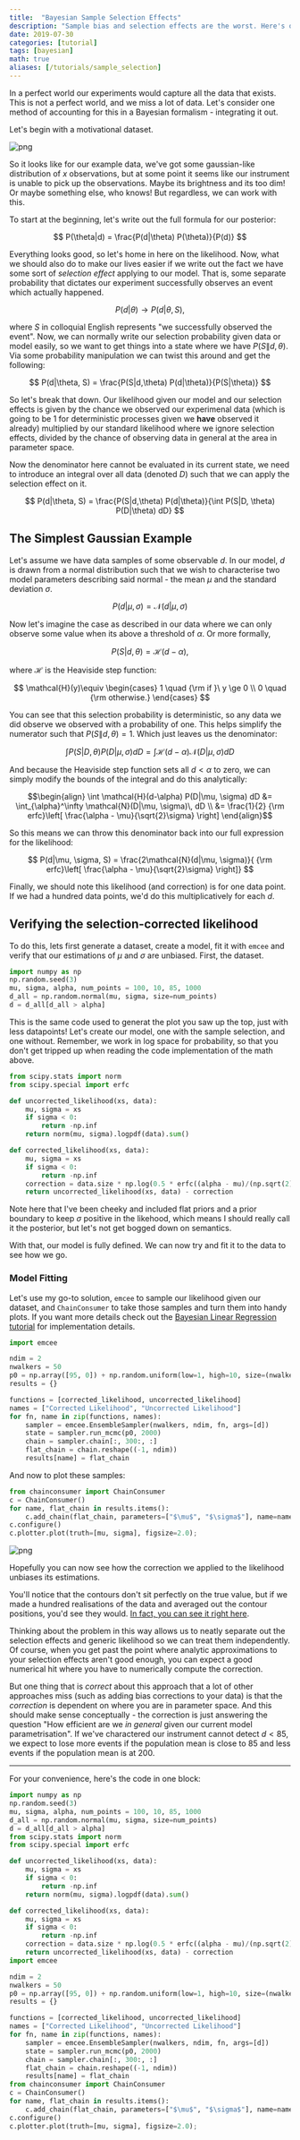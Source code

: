 ```yaml
---
title:  "Bayesian Sample Selection Effects"
description: "Sample bias and selection effects are the worst. Here's one solution."
date: 2019-07-30
categories: [tutorial]
tags: [bayesian]
math: true
aliases: [/tutorials/sample_selection]
---
```


In a perfect world our experiments would capture all the data that exists. This is not a perfect world, and we miss a lot of data. Let's consider one method of accounting for this in a Bayesian formalism - integrating it out.

Let's begin with a motivational dataset.


    
![png](cover.png?class="img-main")
    




So it looks like for our example data, we've got some gaussian-like distribution of $x$ observations, but at some point it seems like our instrument is unable to pick up the observations. Maybe its brightness and its too dim! Or maybe something else, who knows! But regardless, we can work with this.

To start at the beginning, let's write out the full formula for our posterior:

$$ P(\theta|d) = \frac{P(d|\theta) P(\theta)}{P(d)} $$

Everything looks good, so let's home in here on the likelihood. Now, what we should also do to make our lives easier if we write out the fact we have some sort of *selection effect* applying to our model. That is, some separate probability that dictates our experiment successfully observes an event which actually happened.

$$ P(d|\theta) \rightarrow P(d|\theta, S), $$

where $S$ in colloquial English represents "we successfully observed the event". Now, we can normally write our selection probability given data or model easily, so we want to get things into a state where we have $P(S\|d,\theta)$. Via some probability manipulation we can twist this around and get the following:

$$ P(d|\theta, S) = \frac{P(S|d,\theta) P(d|\theta)}{P(S|\theta)} $$

So let's break that down. Our likelihood given our model and our selection effects is given by the chance we observed our experimenal data (which is going to be $1$ for deterministic processes given we **have** observed it already) multiplied by our standard likelihood where we ignore selection effects, divided by the chance of observing data in general at the area in parameter space.

Now the denominator here cannot be evaluated in its current state, we need to introduce an integral over all data (denoted $D$) such that we can apply the selection effect on it.

$$ P(d|\theta, S) = \frac{P(S|d,\theta) P(d|\theta)}{\int P(S|D, \theta) P(D|\theta) dD} $$


## The Simplest Gaussian Example

Let's assume we have data samples of some observable $d$. In our model, $d$ is drawn from a normal distribution such that we wish to characterise two model parameters describing said normal - the mean $\mu$ and the standard deviation $\sigma$.

$$ P(d|\mu, \sigma) = \mathcal{N}(d|\mu, \sigma) $$

Now let's imagine the case as described in our data where we can only observe some value when its above a threshold of $\alpha$. Or more formally, 

$$P(S|d, \theta) = \mathcal{H}(d-\alpha),$$

where $\mathcal{H}$ is the Heaviside step function:

$$ \mathcal{H}(y)\equiv \begin{cases}
1 \quad {\rm if }\  y \ge 0 \\
0 \quad {\rm otherwise.}
\end{cases} $$

You can see that this selection probability is deterministic, so any data we did observe we observed with a probability of one. This helps simplify the numerator such that $P(S\|d,\theta) = 1$. Which just leaves us the denominator:

$$ \int P(S|D, \theta) P(D|\mu, \sigma) dD = \int \mathcal{H}(d-\alpha) \mathcal{N}(D|\mu, \sigma) dD $$

And because the Heaviside step function sets all $d<\alpha$ to zero, we can simply modify the bounds of the integral and do this analytically:

$$\begin{align}
\int \mathcal{H}(d-\alpha) P(D|\mu, \sigma) dD &= \int_{\alpha}^\infty \mathcal{N}(D|\mu, \sigma)\, dD \\ &= \frac{1}{2} {\rm erfc}\left[ \frac{\alpha - \mu}{\sqrt{2}\sigma} \right]
\end{align}$$

So this means we can throw this denominator back into our full expression for the likelihood:

$$ P(d|\mu, \sigma, S) = \frac{2\mathcal{N}(d|\mu, \sigma)}{ {\rm erfc}\left[ \frac{\alpha - \mu}{\sqrt{2}\sigma} \right]} $$

Finally, we should note this likelihood (and correction) is for one data point. If we had a hundred data points, we'd do this multiplicatively for each $d$.

## Verifying the selection-corrected likelihood

To do this, lets first generate a dataset, create a model, fit it with `emcee` and verify that our estimations of $\mu$ and $\sigma$ are unbiased. First, the dataset.



<div class="reduced-code width-52" markdown=1>

```python
import numpy as np
np.random.seed(3)
mu, sigma, alpha, num_points = 100, 10, 85, 1000
d_all = np.random.normal(mu, sigma, size=num_points)
d = d_all[d_all > alpha]
```

</div>


This is the same code used to generat the plot you saw up the top, just with less datapoints! Let's create our model, one with the sample selection, and one without. Remember, we work in log space for probability, so that you don't get tripped up when reading the code implementation of the math above.



<div class="expanded-code width-82" markdown=1>

```python
from scipy.stats import norm
from scipy.special import erfc

def uncorrected_likelihood(xs, data):
    mu, sigma = xs
    if sigma < 0:
        return -np.inf
    return norm(mu, sigma).logpdf(data).sum()

def corrected_likelihood(xs, data):
    mu, sigma = xs
    if sigma < 0:
        return -np.inf
    correction = data.size * np.log(0.5 * erfc((alpha - mu)/(np.sqrt(2) * sigma)))
    return uncorrected_likelihood(xs, data) - correction
```

</div>


Note here that I've been cheeky and included flat priors and a prior boundary to keep $\sigma$ positive in the likehood, which means I should really call it the posterior, but let's not get bogged down on semantics.

With that, our model is fully defined. We can now try and fit it to the data to see how we go.

### Model Fitting
Let's use my go-to solution, `emcee` to sample our likelihood given our dataset, and `ChainConsumer` to take those samples and turn them into handy plots. If you want more details check out the [Bayesian Linear Regression tutorial](/tutorial/2019/07/27/BayesianLinearRegression.html) for implementation details. 



<div class="expanded-code width-81" markdown=1>

```python
import emcee

ndim = 2
nwalkers = 50
p0 = np.array([95, 0]) + np.random.uniform(low=1, high=10, size=(nwalkers, ndim))
results = {}

functions = [corrected_likelihood, uncorrected_likelihood]
names = ["Corrected Likelihood", "Uncorrected Likelihood"]
for fn, name in zip(functions, names):
    sampler = emcee.EnsembleSampler(nwalkers, ndim, fn, args=[d])
    state = sampler.run_mcmc(p0, 2000)
    chain = sampler.chain[:, 300:, :]
    flat_chain = chain.reshape((-1, ndim))
    results[name] = flat_chain
```

</div>


And now to plot these samples:



<div class=" width-72" markdown=1>

```python
from chainconsumer import ChainConsumer
c = ChainConsumer()
for name, flat_chain in results.items():
    c.add_chain(flat_chain, parameters=["$\mu$", "$\sigma$"], name=name)
c.configure()
c.plotter.plot(truth=[mu, sigma], figsize=2.0);
```

</div>


    


    
![png](2019-07-30-SampleSelectionBias_files/2019-07-30-SampleSelectionBias_11_1.png)
    


Hopefully you can now see how the correction we applied to the likelihood unbiases its estimations.

You'll notice that the contours don't sit perfectly on the true value, but if we made a hundred realisations of the data and averaged out the contour positions, you'd see they would. [In fact, you can see it right here](https://arxiv.org/abs/1706.03856).

Thinking about the problem in this way allows us to neatly separate out the selection effects and generic likelihood so we can treat them independently. Of course, when you get past the point where analytic approximations to your selection effects aren't good enough, you can expect a good numerical hit where you have to numerically compute the correction.

But one thing that is *correct* about this approach that a lot of other approaches miss (such as adding bias corrections to your data) is that the *correction* is dependent on where you are in parameter space. And this should make sense conceptually - the correction is just answering the question "How efficient are we *in general* given our current model parametrisation". If we've charactered our instrument cannot detect $d < 85$, we expect to lose more events if the population mean is close to $85$ and less events if the population mean is at $200$.


******

For your convenience, here's the code in one block:

```python
import numpy as np
np.random.seed(3)
mu, sigma, alpha, num_points = 100, 10, 85, 1000
d_all = np.random.normal(mu, sigma, size=num_points)
d = d_all[d_all > alpha]
from scipy.stats import norm
from scipy.special import erfc

def uncorrected_likelihood(xs, data):
    mu, sigma = xs
    if sigma < 0:
        return -np.inf
    return norm(mu, sigma).logpdf(data).sum()

def corrected_likelihood(xs, data):
    mu, sigma = xs
    if sigma < 0:
        return -np.inf
    correction = data.size * np.log(0.5 * erfc((alpha - mu)/(np.sqrt(2) * sigma)))
    return uncorrected_likelihood(xs, data) - correction
import emcee

ndim = 2
nwalkers = 50
p0 = np.array([95, 0]) + np.random.uniform(low=1, high=10, size=(nwalkers, ndim))
results = {}

functions = [corrected_likelihood, uncorrected_likelihood]
names = ["Corrected Likelihood", "Uncorrected Likelihood"]
for fn, name in zip(functions, names):
    sampler = emcee.EnsembleSampler(nwalkers, ndim, fn, args=[d])
    state = sampler.run_mcmc(p0, 2000)
    chain = sampler.chain[:, 300:, :]
    flat_chain = chain.reshape((-1, ndim))
    results[name] = flat_chain
from chainconsumer import ChainConsumer
c = ChainConsumer()
for name, flat_chain in results.items():
    c.add_chain(flat_chain, parameters=["$\mu$", "$\sigma$"], name=name)
c.configure()
c.plotter.plot(truth=[mu, sigma], figsize=2.0);
```